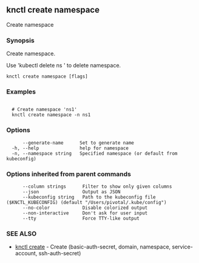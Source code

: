 ## knctl create namespace

Create namespace

### Synopsis

Create namespace.

Use 'kubectl delete ns <name>' to delete namespace.

```
knctl create namespace [flags]
```

### Examples

```

  # Create namespace 'ns1'
  knctl create namespace -n ns1
```

### Options

```
      --generate-name      Set to generate name
  -h, --help               help for namespace
  -n, --namespace string   Specified namespace (or default from kubeconfig)
```

### Options inherited from parent commands

```
      --column strings      Filter to show only given columns
      --json                Output as JSON
      --kubeconfig string   Path to the kubeconfig file ($KNCTL_KUBECONFIG) (default "/Users/pivotal/.kube/config")
      --no-color            Disable colorized output
      --non-interactive     Don't ask for user input
      --tty                 Force TTY-like output
```

### SEE ALSO

* [knctl create](knctl_create.md)	 - Create (basic-auth-secret, domain, namespace, service-account, ssh-auth-secret)

